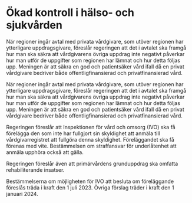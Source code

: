 # Ökad kontroll i hälso- och sjukvården

När regioner ingår avtal med privata vårdgivare, som utöver regionen har ytterligare uppdragsgivare, föreslår regeringen att det i avtalet ska framgå hur man ska säkra att vårdgivarens övriga uppdrag inte negativt påverkar hur man utför de uppgifter som regionen har lämnat och hur detta följas upp. Meningen är att säkra en god och patientsäker vård ifall då en privat vårdgivare bedriver både offentligfinansierad och privatfinansierad vård.

När regioner ingår avtal med privata vårdgivare, som utöver regionen har ytterligare uppdragsgivare, föreslår regeringen att det i avtalet ska framgå hur man ska säkra att vårdgivarens övriga uppdrag inte negativt påverkar hur man utför de uppgifter som regionen har lämnat och hur detta följas upp. Meningen är att säkra en god och patientsäker vård ifall då en privat vårdgivare bedriver både offentligfinansierad och privatfinansierad vård.

Regeringen föreslår att Inspektionen för vård och omsorg (IVO) ska få förelägga den som inte har fullgjort sin skyldighet att anmäla till vårdgivarregistret att fullgöra denna skyldighet. Föreläggandet ska få förenas med vite. Bestämmelsen om straffansvar för underlåtenhet att anmäla upphöra också att gälla.

Regeringen föreslår även att primärvårdens grunduppdrag ska omfatta rehabiliterande insatser.

Bestämmelserna om möjligheten för IVO att besluta om föreläggande föreslås träda i kraft den 1 juli 2023. Övriga förslag träder i kraft den 1 januari 2024.
